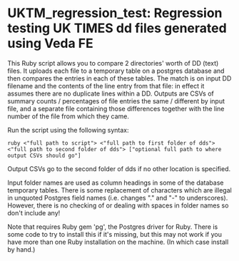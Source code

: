 UKTM_regression_test: Regression testing UK TIMES dd files generated using Veda FE
===================================================================================

This Ruby script allows you to compare 2 directories' worth of DD (text) files. It uploads each file to a temporary table on a postgres database and then compares the entries in each of these tables. The match is on input DD filename and the contents of the line entry from that file: in effect it assumes there are no duplicate lines within a DD. Outputs are CSVs of summary counts / percentages of file entries the same / different by input file, and a separate file containing those differences together with the line number of the file from which they came.

Run the script using the following syntax:

    ruby <"full path to script"> <"full path to first folder of dds"> <"full path to second folder of dds"> ["optional full path to where output CSVs should go"]
    
Output CSVs go to the second folder of dds if no other location is specified.

Input folder names are used as column headings in some of the database temporary tables. There is some replacement of characters which are illegal in unquoted Postgres field names (i.e. changes "." and "-" to underscores). However, there is no checking of or dealing with spaces in folder names so don't include any!

Note that requires Ruby gem 'pg', the Postgres driver for Ruby. There is some code to try to install this if it's missing, but this may not work if you have more than one Ruby installation on the machine. (In which case install by hand.)
